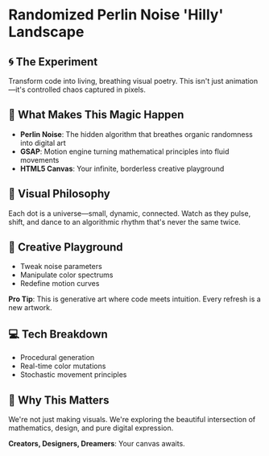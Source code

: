# Randomized Perlin Noise 'Hilly' Landscape

## 🌀 The Experiment
Transform code into living, breathing visual poetry. This isn't just animation—it's controlled chaos captured in pixels.

## 🔬 What Makes This Magic Happen
- **Perlin Noise**: The hidden algorithm that breathes organic randomness into digital art
- **GSAP**: Motion engine turning mathematical principles into fluid movements
- **HTML5 Canvas**: Your infinite, borderless creative playground

## 🎨 Visual Philosophy
Each dot is a universe—small, dynamic, connected. Watch as they pulse, shift, and dance to an algorithmic rhythm that's never the same twice.

## 🚀 Creative Playground
- Tweak noise parameters
- Manipulate color spectrums
- Redefine motion curves

**Pro Tip**: This is generative art where code meets intuition. Every refresh is a new artwork.

## 💻 Tech Breakdown
- Procedural generation
- Real-time color mutations
- Stochastic movement principles

## 🌈 Why This Matters
We're not just making visuals. We're exploring the beautiful intersection of mathematics, design, and pure digital expression.

**Creators, Designers, Dreamers**: Your canvas awaits.